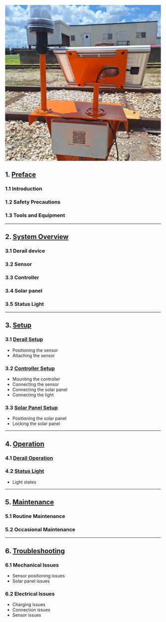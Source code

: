 ![Derail Light](assets/derail_stand.jpg)

## 1. [Preface](derail_preface.md)
### 1.1 Introduction
### 1.2 Safety Precautions
### 1.3 Tools and Equipment

---

## 2. [System Overview](derail_overview.md)

### 3.1 Derail device
### 3.2 Sensor
### 3.3 Controller
### 3.4 Solar panel
### 3.5 Status Light

---

## 3. [Setup](derail_setup.md)

### 3.1 [Derail Setup](derail_setup.md#3.1-trailer-setup)
* Positioning the sensor
* Attaching the sensor
### 3.2 [Controller Setup](derail_setup.md#3.2-arm-setup)
* Mounting the controller
* Connecting the sensor
* Connecting the solar panel
* Connecting the light
### 3.3 [Solar Panel Setup](derail_setup.md#3.3-solar-panel)
* Positioning the solar panel
* Locking the solar panel

---

## 4. [Operation](derail_operation.md)

### 4.1 [Derail Operation](crossing_remote.md#remote-programming)

### 4.2 [Status Light](light_states.md#remote-operation)
* Light states

---

## 5. [Maintenance](derail_maintenance.md)

### 5.1 Routine Maintenance

### 5.2 Occasional Maintenance

---
	
## 6. [Troubleshooting](derail_troubleshooting.md)

### 6.1 Mechanical Issues
* Sensor positioning issues
* Solar panel issues

### 6.2 Electrical Issues
* Charging issues
* Connection issues
* Sensor issues
